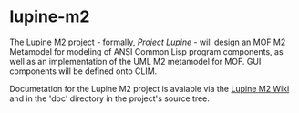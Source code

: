 lupine-m2
=========
 
The Lupine M2 project - formally, _Project Lupine_ - will design an
MOF M2 Metamodel for modeling of ANSI Common Lisp program components,
as well as an implementation of the UML M2 metamodel for MOF. GUI
components will be defined onto CLIM.

Documetation for the Lupine M2 project is avaiable via the [Lupine M2
Wiki](https://github.com/GazeboHub/lupine-m2/wiki) and in the 'doc'
directory in the project's source tree.
